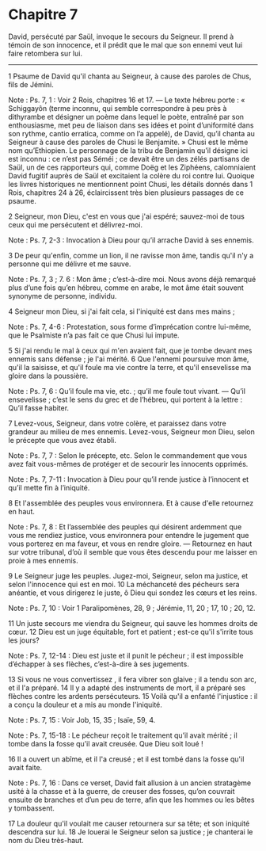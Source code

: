 # Chapitre 7

David, persécuté par Saül, invoque le secours du Seigneur.
Il prend à témoin de son innocence, et il prédit que le mal que son ennemi veut lui faire retombera sur lui.

***

1 Psaume de David qu'il chanta au Seigneur, à cause des paroles de Chus, fils de Jémini.

<span class="bible-note">Note : </span> Ps. 7, 1 : Voir 2 Rois, chapitres 16 et 17. ― Le texte hébreu porte : « Schiggayôn (terme inconnu, qui semble correspondre à peu près à dithyrambe et désigner un poème dans lequel le poète, entraîné par son enthousiasme, met peu de liaison dans ses idées et point d’uniformité dans son rythme, cantio erratica, comme on l’a appelé), de David, qu’il chanta au Seigneur à cause des paroles de Chusi le Benjamite. » Chusi est le même nom qu’Ethiopien. Le personnage de la tribu de Benjamin qu’il désigne ici est inconnu : ce n’est pas Séméi ; ce devait être un des zélés partisans de Saül, un de ces rapporteurs qui, comme Doëg et les Ziphéens, calomniaient David fugitif auprès de Saül et excitaient la colère du roi contre lui. Quoique les livres historiques ne mentionnent point Chusi, les détails donnés dans 1 Rois, chapitres 24 à 26, éclaircissent très bien plusieurs passages de ce psaume.


2 Seigneur, mon Dieu, c'est en vous que j'ai espéré; sauvez-moi de tous ceux qui me persécutent et délivrez-moi.

<span class="bible-note">Note : </span> Ps. 7, 2-3 : Invocation à Dieu pour qu’il arrache David à ses ennemis.

3 De peur qu'enfin, comme un lion, il ne ravisse mon âme, tandis qu'il n'y a personne qui me délivre et me sauve.

<span class="bible-note">Note : </span> Ps. 7, 3 ; 7. 6 : Mon âme ; c’est-à-dire moi. Nous avons déjà remarqué plus d’une fois qu’en hébreu, comme en arabe, le mot âme était souvent synonyme de personne, individu.


4 Seigneur mon Dieu, si j'ai fait cela, si l'iniquité est dans mes mains ;

<span class="bible-note">Note : </span> Ps. 7, 4-6 : Protestation, sous forme d’imprécation contre lui-même, que le Psalmiste n’a pas fait ce que Chusi lui impute.

5 Si j'ai rendu le mal à ceux qui m'en avaient fait, que je tombe devant mes ennemis sans défense ; je l'ai mérité. 6 Que l'ennemi poursuive mon âme, qu'il la saisisse, et qu'il foule ma vie contre la terre, et qu'il ensevelisse ma gloire dans la poussière.

<span class="bible-note">Note : </span> Ps. 7, 6 : Qu’il foule ma vie, etc. ; qu’il me foule tout vivant. ― Qu’il ensevelisse ; c’est le sens du grec et de l’hébreu, qui portent à la lettre : Qu’il fasse habiter.


7 Levez-vous, Seigneur, dans votre colère, et paraissez dans votre grandeur au milieu de mes ennemis. Levez-vous, Seigneur mon Dieu, selon le précepte que vous avez établi.

<span class="bible-note">Note : </span> Ps. 7, 7 : Selon le précepte, etc. Selon le commandement que vous avez fait vous-mêmes de protéger et de secourir les innocents opprimés.

<span class="bible-note">Note : </span> Ps. 7, 7-11 : Invocation à Dieu pour qu’il rende justice à l’innocent et qu’il mette fin à l’iniquité.

8 Et l'assemblée des peuples vous environnera. Et à cause d'elle retournez en haut.

<span class="bible-note">Note : </span> Ps. 7, 8 : Et l’assemblée des peuples qui désirent ardemment que vous me rendiez justice, vous environnera pour entendre le jugement que vous porterez en ma faveur, et vous en rendre gloire. ― Retournez en haut sur votre tribunal, d’où il semble que vous êtes descendu pour me laisser en proie à mes ennemis.


9 Le Seigneur juge les peuples. Jugez-moi, Seigneur, selon ma justice, et selon l'innocence qui est en moi. 10 La méchanceté des pécheurs sera anéantie, et vous dirigerez le juste, ô Dieu qui sondez les cœurs et les reins.

<span class="bible-note">Note : </span> Ps. 7, 10 : Voir 1 Paralipomènes, 28, 9 ; Jérémie, 11, 20 ; 17, 10 ; 20, 12.


11 Un juste secours me viendra du Seigneur, qui sauve les hommes droits de cœur. 12 Dieu est un juge équitable, fort et patient ; est-ce qu'il s'irrite tous les jours?

<span class="bible-note">Note : </span> Ps. 7, 12-14 : Dieu est juste et il punit le pécheur ; il est impossible d’échapper à ses flèches, c’est-à-dire à ses jugements.


13 Si vous ne vous convertissez , il fera vibrer son glaive ; il a tendu son arc, et il l'a préparé. 14 Il y a adapté des instruments de mort, il a préparé ses flèches contre les ardents persécuteurs. 15 Voilà qu'il a enfanté l'injustice : il a conçu la douleur et a mis au monde l'iniquité.

<span class="bible-note">Note : </span> Ps. 7, 15 : Voir Job, 15, 35 ; Isaïe, 59, 4.

<span class="bible-note">Note : </span> Ps. 7, 15-18 : Le pécheur reçoit le traitement qu’il avait mérité ; il tombe dans la fosse qu’il avait creusée. Que Dieu soit loué !


16 Il a ouvert un abîme, et il l'a creusé ; et il est tombé dans la fosse qu'il avait faite.

<span class="bible-note">Note : </span> Ps. 7, 16 : Dans ce verset, David fait allusion à un ancien stratagème usité à la chasse et à la guerre, de creuser des fosses, qu’on couvrait ensuite de branches et d’un peu de terre, afin que les hommes ou les bêtes y tombassent.

17 La douleur qu'il voulait me causer retournera sur sa tête; et son iniquité descendra sur lui. 18 Je louerai le Seigneur selon sa justice ; je chanterai le nom du Dieu très-haut.

